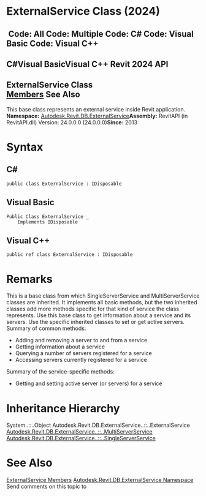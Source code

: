 # ExternalService Class (2024)

﻿
 Code: All Code: Multiple Code: C# Code: Visual Basic Code: Visual C++   
---  
C#Visual BasicVisual C++
Revit 2024 API  
---  
ExternalService Class  
[Members](b7643fe0-87e9-c4f4-e346-45b837ebb156.md "ExternalService Members") See Also  
---  
This base class represents an external service inside Revit application. 
**Namespace:** [Autodesk.Revit.DB.ExternalService](a88f2d1d-c02f-a901-9543-44e4b5dd5fc9.md "Autodesk.Revit.DB.ExternalService Namespace")**Assembly:** RevitAPI (in RevitAPI.dll) Version: 24.0.0.0 (24.0.0.0)**Since:** 2013 
# Syntax
C#  
---  
```text
public class ExternalService : IDisposable
```
  
Visual Basic  
---  
```text
Public Class ExternalService _
	Implements IDisposable
```
  
Visual C++  
---  
```text
public ref class ExternalService : IDisposable
```
  
# Remarks
This is a base class from which SingleServerService and MultiServerService classes are inherited. It implements all basic methods, but the two inherited classes add more methods specific for that kind of service the class represents. Use this base class to get information about a service and its servers. Use the specific inherited classes to set or get active servers. 
Summary of common methods: 
  * Adding and removing a server to and from a service
  * Getting information about a service
  * Querying a number of servers registered for a service
  * Accessing servers currently registered for a service

Summary of the service-specific methods: 
  * Getting and setting active server (or servers) for a service

# Inheritance Hierarchy
System..::..Object Autodesk.Revit.DB.ExternalService..::..ExternalService [Autodesk.Revit.DB.ExternalService..::..MultiServerService](ac0494f1-bd1c-4596-e2bf-eec3ac36e3b4.md "MultiServerService Class") [Autodesk.Revit.DB.ExternalService..::..SingleServerService](8491691e-2a26-684e-f43c-e8e0095fd129.md "SingleServerService Class")
# See Also
[ExternalService Members](b7643fe0-87e9-c4f4-e346-45b837ebb156.md "ExternalService Members")
[Autodesk.Revit.DB.ExternalService Namespace](a88f2d1d-c02f-a901-9543-44e4b5dd5fc9.md "Autodesk.Revit.DB.ExternalService Namespace")
Send comments on this topic to 